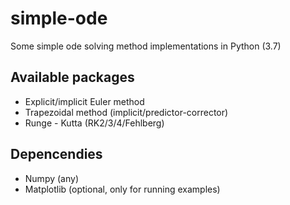 # simple-ode
Some simple ode solving method implementations in Python (3.7)

## Available packages
- Explicit/implicit Euler method
- Trapezoidal method (implicit/predictor-corrector)
- Runge - Kutta (RK2/3/4/Fehlberg)

## Depencendies
- Numpy (any)
- Matplotlib (optional,  only for running examples)
